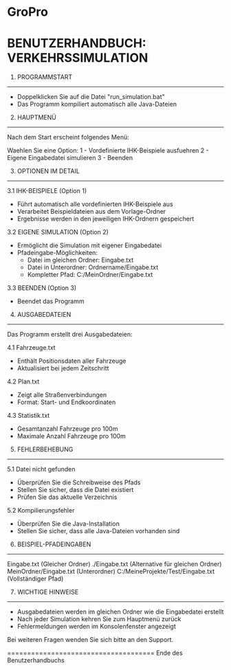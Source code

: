 # GroPro
BENUTZERHANDBUCH: VERKEHRSSIMULATION
====================================

1. PROGRAMMSTART
---------------
- Doppelklicken Sie auf die Datei "run_simulation.bat"
- Das Programm kompiliert automatisch alle Java-Dateien

2. HAUPTMENÜ
------------
Nach dem Start erscheint folgendes Menü:

Waehlen Sie eine Option:
1 - Vordefinierte IHK-Beispiele ausfuehren
2 - Eigene Eingabedatei simulieren
3 - Beenden

3. OPTIONEN IM DETAIL
---------------------

3.1 IHK-BEISPIELE (Option 1)
- Führt automatisch alle vordefinierten IHK-Beispiele aus
- Verarbeitet Beispieldateien aus dem Vorlage-Ordner
- Ergebnisse werden in den jeweiligen IHK-Ordnern gespeichert

3.2 EIGENE SIMULATION (Option 2)
- Ermöglicht die Simulation mit eigener Eingabedatei
- Pfadeingabe-Möglichkeiten:
    * Datei im gleichen Ordner: Eingabe.txt
    * Datei in Unterordner: Ordnername/Eingabe.txt
    * Kompletter Pfad: C:/MeinOrdner/Eingabe.txt

3.3 BEENDEN (Option 3)
- Beendet das Programm

4. AUSGABEDATEIEN
-----------------
Das Programm erstellt drei Ausgabedateien:

4.1 Fahrzeuge.txt
- Enthält Positionsdaten aller Fahrzeuge
- Aktualisiert bei jedem Zeitschritt

4.2 Plan.txt
- Zeigt alle Straßenverbindungen
- Format: Start- und Endkoordinaten

4.3 Statistik.txt
- Gesamtanzahl Fahrzeuge pro 100m
- Maximale Anzahl Fahrzeuge pro 100m

5. FEHLERBEHEBUNG
----------------
5.1 Datei nicht gefunden
- Überprüfen Sie die Schreibweise des Pfads
- Stellen Sie sicher, dass die Datei existiert
- Prüfen Sie das aktuelle Verzeichnis

5.2 Kompilierungsfehler
- Überprüfen Sie die Java-Installation
- Stellen Sie sicher, dass alle Java-Dateien vorhanden sind

6. BEISPIEL-PFADEINGABEN
------------------------
Eingabe.txt                          (Gleicher Ordner)
./Eingabe.txt                        (Alternative für gleichen Ordner)
MeinOrdner/Eingabe.txt              (Unterordner)
C:/MeineProjekte/Test/Eingabe.txt   (Vollständiger Pfad)

7. WICHTIGE HINWEISE
-------------------
- Ausgabedateien werden im gleichen Ordner wie die Eingabedatei erstellt
- Nach jeder Simulation kehren Sie zum Hauptmenü zurück
- Fehlermeldungen werden im Konsolenfenster angezeigt

Bei weiteren Fragen wenden Sie sich bitte an den Support.

=====================================
Ende des Benutzerhandbuchs
